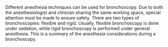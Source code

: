 Different anesthesia techniques can be used for bronchoscopy. Due to both the anesthesiologist and clinician sharing the same working space, special attention must be made to ensure safety. There are two types of bronchoscopies: flexible and rigid. Usually, flexible bronchoscopy is done under sedation, while rigid bronchoscopy is performed under general anesthesia. This is a summary of the anesthesia considerations during a bronchoscopy.